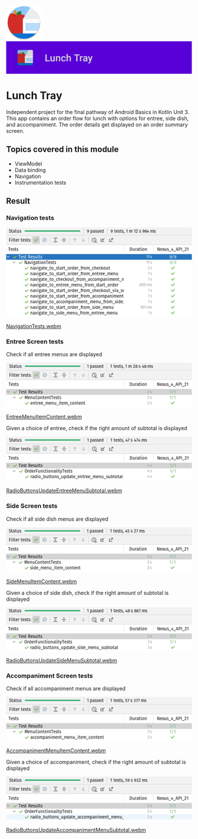 ![ic_launcher_lunchtray](src/main/res/mipmap-xhdpi/ic_launcher_lunchtray_round.png?raw=true) ![ic_launcher_lunchtray](images/Screenshot_20220719_095616.png?raw=true)

# Lunch Tray

Independent project for the final pathway of Android Basics in Kotlin Unit 3. This app contains an
order flow for lunch with options for entree, side dish, and accompaniment. The order details get
displayed on an order summary screen.

## Topics covered in this module

- ViewModel
- Data binding
- Navigation
- Instrumentation tests

## Result

### Navigation tests

![Navigation tests](images/Screenshot_20220719_132938.png?raw=true)

[NavigationTests.webm](https://user-images.githubusercontent.com/29587914/179683449-06c619c2-f612-420d-a429-8a2e2ae9e571.webm)

### Entree Screen tests

Check if all entree menus are displayed

![Entree menu tests](images/Screenshot_20220719_132559.png?raw=true)

[EntreeMenuItemContent.webm](https://user-images.githubusercontent.com/29587914/179703637-90e37de3-c2bd-4186-b85b-15aeedfdc317.webm)

Given a choice of entree, check if the right amount of subtotal is displayed

![Entree subtotal tests](images/Screenshot_20220719_133715.png?raw=true)

[RadioButtonsUpdateEntreeMenuSubtotal.webm](https://user-images.githubusercontent.com/29587914/179727202-208e3f5d-1a19-473f-93a7-b83b3603dcdd.webm)

### Side Screen tests

Check if all side dish menus are displayed

![Side menu tests](images/Screenshot_20220719_172922.png?raw=true)

[SideMenuItemContent.webm](https://user-images.githubusercontent.com/29587914/179730628-c3af49a9-da75-4ada-9c39-e4170df852de.webm)

Given a choice of side dish, check if the right amount of subtotal is displayed

![Side subtotal tests](images/Screenshot_20220719_172527.png?raw=true)

[RadioButtonsUpdateSideMenuSubtotal.webm](https://user-images.githubusercontent.com/29587914/179730619-83c40b57-6bac-4544-b4b1-9c11437258e8.webm)

### Accompaniment Screen tests

Check if all accompaniment menus are displayed

![Accompaniment menu tests](images/Screenshot_20220719_175539.png?raw=true)

[AccompanimentMenuItemContent.webm](https://user-images.githubusercontent.com/29587914/179740707-c7115d7a-e9e4-4425-936c-3d43c416aa64.webm)

Given a choice of accompaniment, check if the right amount of subtotal is displayed

![Accompaniment subtotal tests](images/Screenshot_20220719_175737.png?raw=true)

[RadioButtonsUpdateAccompanimentMenuSubtotal.webm](https://user-images.githubusercontent.com/29587914/179740722-4c4d2f65-414d-4ca1-9ae0-b78636714124.webm)
